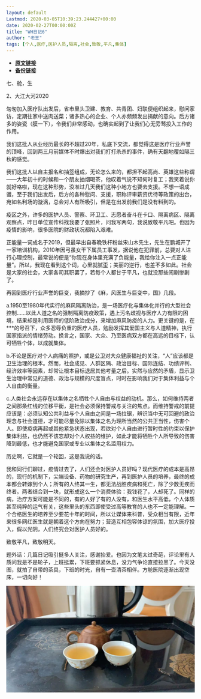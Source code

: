 ```yaml
---
layout: default
Lastmod: 2020-03-05T10:39:23.244427+00:00
date: 2020-02-27T00:00:00Z
title: "WH日记6"
author: "老王"
tags: [个人,医疗,医护人员,隔离,社会,致敬,平凡,集体]
---
```


* [**原文链接**](https://mp.weixin.qq.com/s/Z2SH8pjA2gOEbEiTOq5DKQ)
* [**备份链接**](http://archive.ph/X6NKu)


七、舱，生

2、大江大河2020

匆匆加入医疗队出发后，省市里头卫建、教育、共青团、妇联便组织起来，慰问家访，定期往家中送肉送菜；诸多热心的企业、个人亦频频发出捐献的意向。后方诸多的姿瓷（膜一下），令我们非常感动，也确实起到了让我们心无旁骛投入工作的作用。

我们这批人从业经历最长的不超过20年，私底下交流，都觉得这是医疗行业声誉的顶峰，回到两三月前媒体不时爆出对我们打打杀杀的事件，确有天翻地覆如隔三秋的感觉。

我们这批人以自主报名和抽签组成，无论怎么来的，都担不起高尚、英雄这些称谓——大年初十的时候和一个朋友抽烟喝茶，他叹着气说不知何时复工；我笑着说你就好咯啦，现在这种形势，没准过几天我们这种小地方也要去支援。不想一语成谶，至于我们出发后，后方的各种慰问、支援，职称评审薪资优待等政策的出台，宛如名利场的漩涡，总会对人有所吸引，但是在出发前我们是没有料到的。

疫区之外，许多的医护人员、警察、环卫工、志愿者奋斗在卡口、隔离病区、隔离观察点，昨日单位宣传科找我要了张照片，问我写两句，我说致敬平凡吧。也因为疫情的影响，很多医院的财政状况都陷入艰难。

正能量一词成名于2019，但最早出自春晚铁杆粉丝宋山木先生，先生在鹏城开了一家培训机构，2010年因弓虽女干下属员工事发，据说他在犯罪前，总要对人进行心理控制，最常说的便是“你现在身体里充满了负能量，我给你注入一点正能量”。所以，我现在看到这个词，心里就腻歪；美丽的逆行，也差不多如此。社会是大家的社会，大家各司其职罢了，若每个人都甘于平凡，也就没那些闹剧惨剧了。

再回到医疗行业声誉的巨变，我摘抄了《麻，风医生与巨变中，国》几段。

a.1950至1980年代实行的麻风隔离防治，是一场医疗化与集体化并行的大型社会控制……以此人道之名的强制隔离防疫政策，遇上污名歧视与医疗人力有限的困境，结果却是利用医师的低阶政治成分，来增加麻风防疫的人力。更关键的是，在\*\*\*的号召下，众多忍辱负重的医疗人员，勉励发挥其爱国主义与人道精神，执行国家指派的情绪劳动。换言之，国家、大众、乃至医病双方都在高远的目标下，认可牺牲个体，以成就集体。

b.不论是医疗对个人病痛的照护，或是公卫对大众健康福祉的关注，“人”应该都是卫生治理的根本。然而，社会成见、人群区隔、政治目标、国际连结、功绩评判、经济效率等因素，却常让根本目标退居其他考量之后。实然与应然的矛盾，显示卫生治理中常见的道德、政治与规模的尺度盲点，时时在影响我们对于集体利益与个人自由的衡量。

c.人类社会永远存在以集体之名牺牲个人自由与权益的动机。那么，如何维持两者之间那条红线的位移平衡，是社会必须保持警戒与关注的焦点。而维持警戒的前提应该是：必须认知公共利益与个人自由之间是一场拉锯，辨识当中无可回避的政治理念与社会道德，才可能尽量免除以集体之名为理所当然的公共正当性，伤害个人。即使疫病再起或其他紧急状态出现，若欲对个人自由进行暂时性的约束以保护集体利益，也仍然不该忘却对个人权益的维护，如此才能将牺牲个人所导致的伤害降到最低，也才能避免国家或专业以集体之名滥用权力。

历史啊，它就是一个轮回，这是我说的话。

我和同行们聊过，疫情过去了，人们还会对医护人员好吗？现代医疗的成本是高昂的，现行的机制下，尖端设备、药物的研究生产，再到医护人员的培养，最终的成本都会转嫁到个人；所有的人终其一生，都无法战胜疾病和死亡，除了少数无疾而终者。两者结合到一块，就形成这么一个消费体验：我钱花了，人却死了。同样的病，治疗方案可能是不同的，有的人好了有的人没有，和医生水平高低，个人体质甚至纯粹的运气有关，这些里头的东西即使受过高等教育的人也不一定能理解。一个合格医生的培养至少要花十年的时间，所以让媒体来科普，受众相当有限，近年来很多网红医生就是朝着这个方向在努力；营造互相包容体谅的氛围，加大医疗投入，假以光阴，人们终究会对医护人员好的。

致敬平凡，致敬明天。

题外话：几篇日记吸引挺多人关注，感谢抬爱。也因为文笔太过奇葩，评论里有人质问我是不是轮子，上班挺累，下班要抓紧休息，没力气争论直接拉黑了。今天没图，就拍了自带的茶具，下班的时光，自有一壶清茶相伴。方舱医院逐渐出现空床，一切向好！

![](/images/post/9c6f1a1d1a99d74d5727fb9c44628860.jpg)

